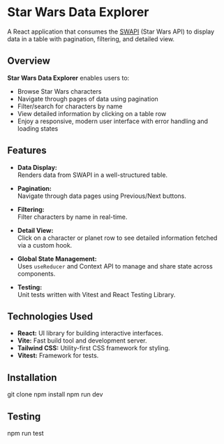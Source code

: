 # Star Wars Data Explorer

A React application that consumes the [SWAPI](https://swapi.dev/) (Star Wars API) to display data in a table with pagination, filtering, and detailed view.

## Overview

**Star Wars Data Explorer** enables users to:

- Browse Star Wars characters
- Navigate through pages of data using pagination
- Filter/search for characters by name
- View detailed information by clicking on a table row
- Enjoy a responsive, modern user interface with error handling and loading states

## Features

- **Data Display:**  
  Renders data from SWAPI in a well-structured table.

- **Pagination:**  
  Navigate through data pages using Previous/Next buttons.

- **Filtering:**  
  Filter characters by name in real-time.

- **Detail View:**  
  Click on a character or planet row to see detailed information fetched via a custom hook.

- **Global State Management:**  
  Uses `useReducer` and Context API to manage and share state across components.

- **Testing:**  
  Unit tests written with Vitest and React Testing Library.

## Technologies Used

- **React:** UI library for building interactive interfaces.
- **Vite:** Fast build tool and development server.
- **Tailwind CSS:** Utility-first CSS framework for styling.
- **Vitest:** Framework for tests.

## Installation

git clone
npm install
npm run dev

## Testing

npm run test
